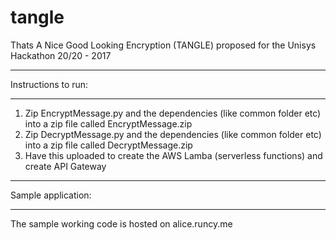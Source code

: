 # tangle
Thats A Nice Good Looking Encryption (TANGLE) proposed for the Unisys Hackathon 20/20 - 2017

*********************
Instructions to run:
*********************
1. Zip EncryptMessage.py and the dependencies (like common folder etc) into a zip file called EncryptMessage.zip
2. Zip DecryptMessage.py and the dependencies (like common folder etc) into a zip file called DecryptMessage.zip
3. Have this uploaded to create the AWS Lamba (serverless functions) and create API Gateway

********************
Sample application:
********************
The sample working code is hosted on alice.runcy.me
